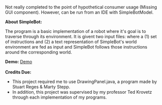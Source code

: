 <p>Not really completed to the point of hypothetical consumer usage (Missing GUI component). However, can be run from an IDE with SimpleBotModel.</p>

<b>About SimpleBot:</b>
<p>The program is a basic implementation of a robot where it's goal is to traverse through its environment. It is givent two input files: where a (1) set of instructions and (2) a text representation of SimpleBot's world environment are fed as input and SimpleBot follows those instructions around the corresponding world.</p>

<b>Demo:</b>
[Demo](/SimpleBotDemo.gif)
<br></br>
<b>Credits Due:</b>
<ul>
    <li>This project required me to use DrawingPanel.java, a program made by Stuart Reges & Marty Stepp.</li>
    <li>In addition, this project was supervised by my professor Ted Krovetz through each implementation of my programs.</li>
</ul>

